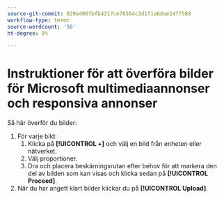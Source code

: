 ```yaml
---
source-git-commit: 029e406fbfb4217ce78364c2d1f1a6dae24ff588
workflow-type: tm+mt
source-wordcount: '56'
ht-degree: 0%

---
```

# Instruktioner för att överföra bilder för Microsoft multimediaannonser och responsiva annonser

<!-- Only part of the "Image" field description -->

Så här överför du bilder:

1. För varje bild:
   1. Klicka på **[!UICONTROL +]** och välj en bild från enheten eller nätverket.
   1. Välj proportioner.
   1. Dra och placera beskärningsrutan efter behov för att markera den del av bilden som kan visas och klicka sedan på **[!UICONTROL Proceed]**.
1. När du har angett klart bilder klickar du på **[!UICONTROL Upload]**.
